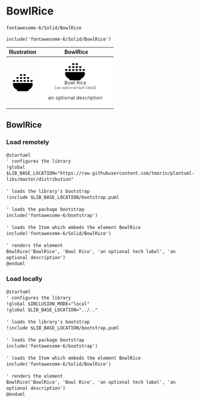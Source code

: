 # BowlRice


```text
fontawesome-6/Solid/BowlRice
```

```text
include('fontawesome-6/Solid/BowlRice')
```



| Illustration | BowlRice |
| :---: | :---: |
| ![illustration for Illustration](../../fontawesome-6/Solid/BowlRice.png) | ![illustration for BowlRice](../../fontawesome-6/Solid/BowlRice.Local.png) |




## BowlRice

### Load remotely
```plantuml
@startuml
' configures the library
!global $LIB_BASE_LOCATION="https://raw.githubusercontent.com/tmorin/plantuml-libs/master/distribution"

' loads the library's bootstrap
!include $LIB_BASE_LOCATION/bootstrap.puml

' loads the package bootstrap
include('fontawesome-6/bootstrap')

' loads the Item which embeds the element BowlRice
include('fontawesome-6/Solid/BowlRice')

' renders the element
BowlRice('BowlRice', 'Bowl Rice', 'an optional tech label', 'an optional description')
@enduml
```

### Load locally
```plantuml
@startuml
' configures the library
!global $INCLUSION_MODE="local"
!global $LIB_BASE_LOCATION="../.."

' loads the library's bootstrap
!include $LIB_BASE_LOCATION/bootstrap.puml

' loads the package bootstrap
include('fontawesome-6/bootstrap')

' loads the Item which embeds the element BowlRice
include('fontawesome-6/Solid/BowlRice')

' renders the element
BowlRice('BowlRice', 'Bowl Rice', 'an optional tech label', 'an optional description')
@enduml
```

